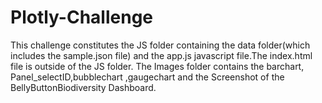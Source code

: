 # Plotly-Challenge
This challenge constitutes the JS folder containing the data folder(which includes the sample.json file) and the app.js javascript file.The index.html file is 
outside of the JS folder. The Images folder contains the barchart, Panel_selectID,bubblechart ,gaugechart  and the Screenshot of the BellyButtonBiodiversity Dashboard.
